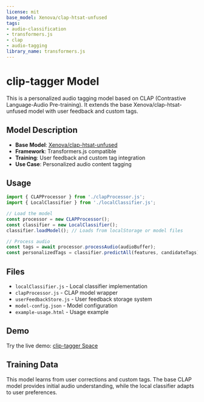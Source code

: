 ```yaml
---
license: mit
base_model: Xenova/clap-htsat-unfused
tags:
- audio-classification
- transformers.js
- clap
- audio-tagging
library_name: transformers.js
---
```


# clip-tagger Model

This is a personalized audio tagging model based on CLAP (Contrastive Language-Audio Pre-training). It extends the base Xenova/clap-htsat-unfused model with user feedback and custom tags.

## Model Description

- **Base Model**: [Xenova/clap-htsat-unfused](https://huggingface.co/Xenova/clap-htsat-unfused)
- **Framework**: Transformers.js compatible
- **Training**: User feedback and custom tag integration
- **Use Case**: Personalized audio content tagging

## Usage

```javascript
import { CLAPProcessor } from './clapProcessor.js';
import { LocalClassifier } from './localClassifier.js';

// Load the model
const processor = new CLAPProcessor();
const classifier = new LocalClassifier();
classifier.loadModel(); // Loads from localStorage or model files

// Process audio
const tags = await processor.processAudio(audioBuffer);
const personalizedTags = classifier.predictAll(features, candidateTags);
```

## Files

- `localClassifier.js` - Local classifier implementation
- `clapProcessor.js` - CLAP model wrapper
- `userFeedbackStore.js` - User feedback storage system
- `model-config.json` - Model configuration
- `example-usage.html` - Usage example

## Demo

Try the live demo: [clip-tagger Space](https://huggingface.co/spaces/sohei1l/clip-tagger)

## Training Data

This model learns from user corrections and custom tags. The base CLAP model provides initial audio understanding, while the local classifier adapts to user preferences.
